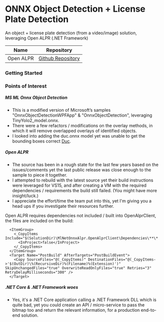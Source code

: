 ﻿# ONNX Object Detection + License Plate Detection
An object + license plate detection (from a video/image) solution, leveraging Open ALPR (.NET Framework)

| Name | Repository |
| ------ | ------ |
| Open ALPR | [Github Repository](https://github.com/openalpr/openalpr) |

### Getting Started



### Points of Interest

##### MS ML Onnx Object Detection

+ This is a modified version of Microsoft’s samples "OnnxObjectDetectionWPFApp" & "OnnxObjectDetection", leveraging TinyYolo2_model.onnx.
+ There were a few refactors / modifications on the overlay methods, in which it will remove overlapped overlays of identified objects.
+ I looked into adding the duc.onnx model yet was unable to get the bounding boxes correct [Duc](https://github.com/onnx/models/tree/master/vision/object_detection_segmentation/duc).

##### Open ALPR

+ The source has been in a rough state for the last few years based on the issues/comments yet the last public release was close enough to the sample to piece it together.
+ I attempted to rebuild with the latest source yet their build instructions were leveraged for VS15, and after creating a VM with the required dependencies / requirements the build still failed.  (You might have more insight/luck.)
+ I appreciate the effort/time the team put into this, yet I'm giving you a head ups if you investigate their resources further.

Open ALPR requires dependencies not included / built into OpenAlprClient, the files are included on the build:
```
  <ItemGroup>
    <_CopyItems Include="$(SolutionDir)\MlNetOnnxAlpr.OpenAlprClient\Dependencies\**\*.*">
      <InProject>false</InProject>
    </_CopyItems>
  </ItemGroup>
  <Target Name="PostBuild" AfterTargets="PostBuildEvent">
    <Copy SourceFiles="@(_CopyItems)" DestinationFiles="@(_CopyItems->'$(OutDir)\%(RecursiveDir)%(Filename)%(Extension)')" SkipUnchangedFiles="true" OverwriteReadOnlyFiles="true" Retries="3" RetryDelayMilliseconds="300" />
  </Target>
```

##### .NET Core & .NET Framework woes
+ Yes, it's a .NET Core application calling a .NET Framework DLL which is quite bad, yet you could create an API / micro-service to pass the bitmap too and return the relevant information, for a production end-to-end solution.

